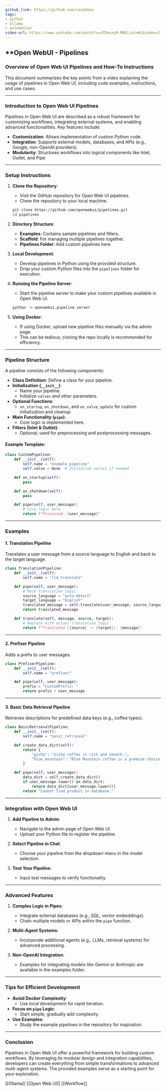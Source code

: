 ```yaml
---
github_link: https://github.com/casedone
tags:
- python
- ollama
- automation
video-url: https://www.youtube.com/watch?v=uTDeuxyN-RM&list=WL&index=2
---
```


## **Open WebUI - Pipelines

### Overview of Open Web UI Pipelines and How-To Instructions

This document summarizes the key points from a video explaining the usage of pipelines in Open Web UI, including code examples, instructions, and use cases.

---

### **Introduction to Open Web UI Pipelines**

Pipelines in Open Web UI are described as a robust framework for customizing workflows, integrating external systems, and enabling advanced functionalities. Key features include:

- **Customization**: Allows implementation of custom Python code.
- **Integration**: Supports external models, databases, and APIs (e.g., Google, non-OpenAI providers).
- **Modularity**: Structures workflows into logical components like Inlet, Outlet, and Pipe.

---

### **Setup Instructions**

1. **Clone the Repository**:
   - Visit the GitHub repository for Open Web UI pipelines.
   - Clone the repository to your local machine.

   ```bash
   git clone https://github.com/openwebui/pipelines.git
   cd pipelines
   ```

2. **Directory Structure**:
   - **Examples**: Contains sample pipelines and filters.
   - **Scaffold**: For managing multiple pipelines together.
   - **Pipelines Folder**: Add custom pipelines here.

3. **Local Development**:
   - Develop pipelines in Python using the provided structure.
   - Drop your custom Python files into the `pipelines` folder for execution.

4. **Running the Pipeline Server**:
   - Start the pipeline server to make your custom pipelines available in Open Web UI.

   ```bash
   python -m openwebui.pipeline_server
   ```

5. **Using Docker**:
   - If using Docker, upload new pipeline files manually via the admin page.
   - This can be tedious; cloning the repo locally is recommended for efficiency.

---

### **Pipeline Structure**

A pipeline consists of the following components:

- **Class Definition**: Define a class for your pipeline.
- **Initialization (`__init__`)**:
  - Name your pipeline.
  - Initialize `valves` and other parameters.
- **Optional Functions**:
  - `on_startup`, `on_shutdown`, and `on_valve_update` for custom initialization and cleanup.
- **Main Functionality (`pipe`)**:
  - Core logic is implemented here.
- **Filters (Inlet & Outlet)**:
  - Optional; used for preprocessing and postprocessing messages.

#### Example Template:

```python
class CustomPipeline:
    def __init__(self):
        self.name = "example_pipeline"
        self.valve = None  # Initialize valves if needed

    def on_startup(self):
        pass

    def on_shutdown(self):
        pass

    def pipe(self, user_message):
        # Core logic here
        return f"Processed: {user_message}"
```

---

### **Examples**

#### **1. Translation Pipeline**

Translates a user message from a source language to English and back to the target language.

```python
class TranslationPipeline:
    def __init__(self):
        self.name = "llm_translate"

    def pipe(self, user_message):
        # Mock translation logic
        source_language = "auto-detect"
        target_language = "English"
        translated_message = self.translate(user_message, source_language, target_language)
        return translated_message

    def translate(self, message, source, target):
        # Replace with actual translation logic
        return f"Translated [{source} -> {target}]: {message}"
```

---

#### **2. Prefixer Pipeline**

Adds a prefix to user messages.

```python
class PrefixerPipeline:
    def __init__(self):
        self.name = "prefixer"

    def pipe(self, user_message):
        prefix = "CustomPrefix: "
        return prefix + user_message
```

---

#### **3. Basic Data Retrieval Pipeline**

Retrieves descriptions for predefined data keys (e.g., coffee types).

```python
class BasicRetrievalPipeline:
    def __init__(self):
        self.name = "basic_retrieval"

    def create_data_dict(self):
        return {
            "gisha": "Gisha coffee is rich and smooth.",
            "blue_mountain": "Blue Mountain coffee is a premium choice."
        }

    def pipe(self, user_message):
        data_dict = self.create_data_dict()
        if user_message.lower() in data_dict:
            return data_dict[user_message.lower()]
        return "Cannot find product in database."
```

---

### **Integration with Open Web UI**

1. **Add Pipeline to Admin**:
   - Navigate to the admin page of Open Web UI.
   - Upload your Python file to register the pipeline.

2. **Select Pipeline in Chat**:
   - Choose your pipeline from the dropdown menu in the model selection.

3. **Test Your Pipeline**:
   - Input test messages to verify functionality.

---

### **Advanced Features**

1. **Complex Logic in Pipes**:
   - Integrate external databases (e.g., SQL, vector embeddings).
   - Chain multiple models or APIs within the `pipe` function.

2. **Multi-Agent Systems**:
   - Incorporate additional agents (e.g., LLMs, retrieval systems) for advanced processing.

3. **Non-OpenAI Integration**:
   - Examples for integrating models like Gemini or Anthropic are available in the examples folder.

---

### **Tips for Efficient Development**

- **Avoid Docker Complexity**:
  - Use local development for rapid iteration.
- **Focus on `pipe` Logic**:
  - Start simple; gradually add complexity.
- **Use Examples**:
  - Study the example pipelines in the repository for inspiration.

---

### **Conclusion**

Pipelines in Open Web UI offer a powerful framework for building custom workflows. By leveraging its modular design and integration capabilities, developers can create everything from simple transformations to advanced multi-agent systems. The provided examples serve as a starting point for your exploration.

[[Ollama]]  [[Open Web UI]]  [[Workflow]]